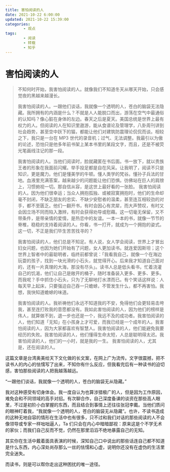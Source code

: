 ```yaml
---
title: 害怕阅读的人
date: 2021-10-22 6:00:00
updated: 2021-10-22 15:39:00
categories:
        - 观点
tags:
        - 阅读
        - 转载
        - 知乎
---
```


# 害怕阅读的人

> 不知何时开始，我害怕阅读的人。就像我们不知道冬天从哪天开始，只会感觉夜的黑越来越漫长。
>
> 我害怕阅读的人。一跟他们谈话，我就像一个透明的人，苍白的脑袋无法隐藏。我所拥有的内涵是什么？不就是人人能脱口而出，游荡在空气中最通俗的认知吗？像心脏在身体的左边。春天之后是夏天。美国总统是世界上最有权力的人。但阅读的人在知识里遨游，能从食谱论及管理学，八卦周刊讲到社会趋势，甚至空中跃下的猫，都能让他们对建筑防震理论侃侃而谈。相较之下，我只是一台在 MP3 世代的录音机；过气、无法调整。我最引以为傲的论述，恐怕只是他多年前书架上某本书里的某段文字，而且，还是不被荧光笔画线注记的那一段。
>
> 我害怕阅读的人。当他们阅读时，脸就藏匿在书后面。书一放下，就以贵族王者的形象在我面前闪耀。举手投足都是自在风采。让我明了，阅读不只是知识，更是魔力。他们是懂美学的牛顿。懂人类学的梵谷。懂孙子兵法的甘地。血液里充满答案，越来越少的问题能让他们恐惧。彷佛站在巨人的肩牓上，习惯俯视一切。那自信从容，是这世上最好看的一张脸。
> 我害怕阅读的人。因为他们很幸运；当众人拥抱孤独、或被寂寞拥抱时，他们的生命却毫不封闭，不缺乏朋友的忠实、不缺少安慰者的温柔，甚至连互相较劲的对手，都不至匮乏。他们一翻开书，有时会因心有灵犀，而大声赞叹，有时又会因立场不同而陷入激辨，有时会获得劝导或慰藉。这一切毫无保留，又不带条件，是带亲情的爱情，是热恋中的友谊。一本一本的书，就像一节节的脊椎，稳稳的支持着阅读的人。你看，书一打开，就成为一个拥抱的姿式。这一切，不正是我们毕生苦苦找寻的？
>
> 我害怕阅读的人，他们总是不知足。有人说，女人学会阅读，世界上才冒出妇女问题，也因为她们开始有了问题，女人更加读书。就连爱因斯坦；这个世界上智者中的最聪明者，临终前都曾说：「我看我自己，就像一个在海边玩耍的孩子，找到一块光滑的小石头，就觉得开心。后来我才知道自己面对的，还有一片真理的大海，那没有尽头」。读书人总是低头看书，忙着浇灌自己的饥渴，他们让自己是敞开的桶子，随时准备装入更多、更多、更多。而我呢？手中抓住小石头，只为了无聊地打水漂而已。有个笑话这样说：人每天早上起床，只要强迫自己吞一只蟾蜍，不管发生什么，都不再害怕。我想，我快知道蟾蜍的味道。
>
> 我害怕阅读的人。我祈祷他们永远不知道我的不安，免得他们会更轻易击垮我，甚至连打败我的意愿都没有。我如此害怕阅读的人，因为他们的榜样是伟人，就算做不到，退一步也还是一个，我远不及的成功者。我害怕阅读的人，他们知道「无知」在小孩身上才可爱，而我已经是一个成年的人。我害怕阅读的人，因为大家都喜欢有智慧人。我害怕阅读的人，他们能避免我要经历的失败。我害怕阅读的人，他们懂得生命太短，人总是聪明得太迟。我害怕阅读的人，他们的一小时，就是我的一生。
> 我害怕阅读的人，尤其是，还在阅读的人。

这篇文章是台湾奥美给天下文化做的长文案，在网上广为流传。文字很震撼，把不读书人的内心的怯懦写了出来，不知你有什么反应，但我看完后有一种读书的迫切感，害怕那些阅读的人把我越落越远。

“一跟他们谈话，我就像一个透明的人，苍白的脑袋无从隐藏。”

我对这种感受有切身体会。我一度自认为也算涉猎极广的人，但是因为工作原因，难免会和不同领域的高手对招。有次聊合作，自己深度备课的谈资在那些高人眼里，不过是初阶小白掌握的东西，而且结合到事情上还往往张冠李戴。当他们质问的眼神盯着我，“我就像一个透明的人，苍白的脑袋无从隐藏”。也许，不读书造成的这种无地自容的情形在生活中也有很多，只不过和我们对话的那些阅读的人不会像领导或专家一样咄咄逼人，Ta 们只会在内心中暗暗鄙视：原来这是个不学无术的家伙；而我们自己反而不觉，仍然在那里滔滔不绝地暴露自己的无知。

其实你在生活中戴着面具表演的时候，深知自己口中说出的那些话连自己都不知道是什么东西，内心深处尚存那么一丝的怯懦和心虚，说明你还没有在虚伪的生活里完全迷失。

而读书，则是可以帮你走出这种困扰的唯一途径。
